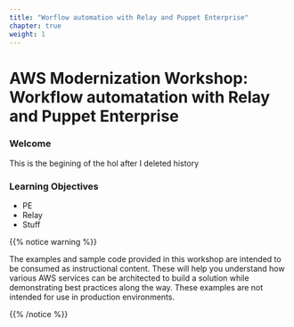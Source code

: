 ```yaml
---
title: "Worflow automation with Relay and Puppet Enterprise" 
chapter: true
weight: 1
---
```


# AWS Modernization Workshop: Workflow automatation with Relay and Puppet Enterprise

### Welcome

This is the begining of the hol after I deleted history

### Learning Objectives
- PE
- Relay
- Stuff

{{% notice warning %}}
<p style='text-align: left;'>
The examples and sample code provided in this workshop are intended to be consumed as instructional content. These will help you understand how various AWS services can be architected to build a solution while demonstrating best practices along the way. These examples are not intended for use in production environments.
</p>
{{% /notice %}}